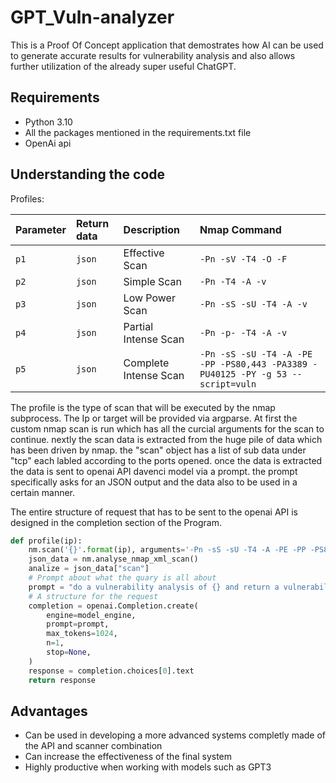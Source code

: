 # GPT_Vuln-analyzer

This is a Proof Of Concept application that demostrates how AI can be used to generate accurate results for vulnerability analysis and also allows further utilization of the already super useful ChatGPT.

## Requirements
- Python 3.10
- All the packages mentioned in the requirements.txt file
- OpenAi api

## Understanding the code

Profiles:

| Parameter | Return data     | Description | Nmap Command |
| :-------- | :------- | :-------------------------------- | :---------|
| `p1`      | `json` | Effective  Scan | `-Pn -sV -T4 -O -F`|
| `p2`      | `json` | Simple  Scan | `-Pn -T4 -A -v`|
| `p3`      | `json` | Low Power  Scan | `-Pn -sS -sU -T4 -A -v`|
| `p4`      | `json` | Partial Intense  Scan | `-Pn -p- -T4 -A -v`|
| `p5`      | `json` | Complete Intense  Scan | `-Pn -sS -sU -T4 -A -PE -PP -PS80,443 -PA3389 -PU40125 -PY -g 53 --script=vuln`|

The profile is the type of scan that will be executed by the nmap subprocess. The Ip or target will be provided via argparse. At first the custom nmap scan is run which has all the curcial arguments for the scan to continue. nextly the scan data is extracted from the huge pile of data which has been driven by nmap. the "scan" object has a list of sub data under "tcp" each labled according to the ports opened. once the data is extracted the data is sent to openai API davenci model via a prompt. the prompt specifically asks for an JSON output and the data also to be used in a certain manner. 

The entire structure of request that has to be sent to the openai API is designed in the completion section of the Program.
```python
def profile(ip):
    nm.scan('{}'.format(ip), arguments='-Pn -sS -sU -T4 -A -PE -PP -PS80,443 -PA3389 -PU40125 -PY -g 53 --script=vuln')
    json_data = nm.analyse_nmap_xml_scan()
    analize = json_data["scan"]
    # Prompt about what the quary is all about
    prompt = "do a vulnerability analysis of {} and return a vulnerabilty report in json".format(analize)
    # A structure for the request
    completion = openai.Completion.create(
        engine=model_engine,
        prompt=prompt,
        max_tokens=1024,
        n=1,
        stop=None,
    )
    response = completion.choices[0].text
    return response
```

## Advantages

- Can be used in developing a more advanced systems completly made of the API and scanner combination
- Can increase the effectiveness of the final system
- Highly productive when working with models such as GPT3
